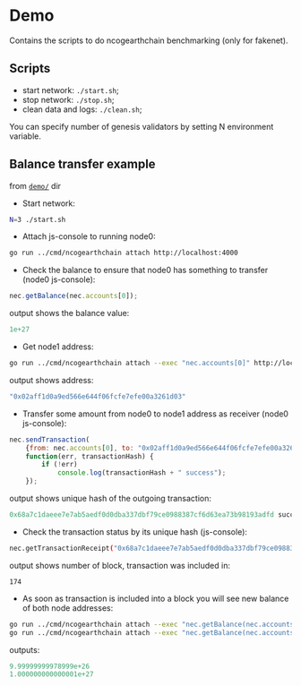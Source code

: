 # Demo

Contains the scripts to do ncogearthchain benchmarking (only for fakenet).

## Scripts

  - start network: `./start.sh`;
  - stop network: `./stop.sh`;
  - clean data and logs: `./clean.sh`;

You can specify number of genesis validators by setting N environment variable.

## Balance transfer example

from [`demo/`](./demo/) dir

* Start network:
```sh
N=3 ./start.sh
```

* Attach js-console to running node0:
```sh
go run ../cmd/ncogearthchain attach http://localhost:4000
```

* Check the balance to ensure that node0 has something to transfer (node0 js-console):
```js
nec.getBalance(nec.accounts[0]);
```
 
 output shows the balance value:
```js
1e+27
```

* Get node1 address:
```sh
go run ../cmd/ncogearthchain attach --exec "nec.accounts[0]" http://localhost:4001
```
 output shows address:
```js
"0x02aff1d0a9ed566e644f06fcfe7efe00a3261d03"
```

* Transfer some amount from node0 to node1 address as receiver (node0 js-console):
```js
nec.sendTransaction(
	{from: nec.accounts[0], to: "0x02aff1d0a9ed566e644f06fcfe7efe00a3261d03", value:  "1000000000"},
	function(err, transactionHash) {
        if (!err)
            console.log(transactionHash + " success");
    });
```
 output shows unique hash of the outgoing transaction:
```js
0x68a7c1daeee7e7ab5aedf0d0dba337dbf79ce0988387cf6d63ea73b98193adfd success
```

* Check the transaction status by its unique hash (js-console):
```sh
nec.getTransactionReceipt("0x68a7c1daeee7e7ab5aedf0d0dba337dbf79ce0988387cf6d63ea73b98193adfd").blockNumber
```
 output shows number of block, transaction was included in:
```
174
```

* As soon as transaction is included into a block you will see new balance of both node addresses:
```sh
go run ../cmd/ncogearthchain attach --exec "nec.getBalance(nec.accounts[0])" http://localhost:4000
go run ../cmd/ncogearthchain attach --exec "nec.getBalance(nec.accounts[0])" http://localhost:4001
```
 outputs:
```js
9.99999999978999e+26
1.000000000000001e+27
```
